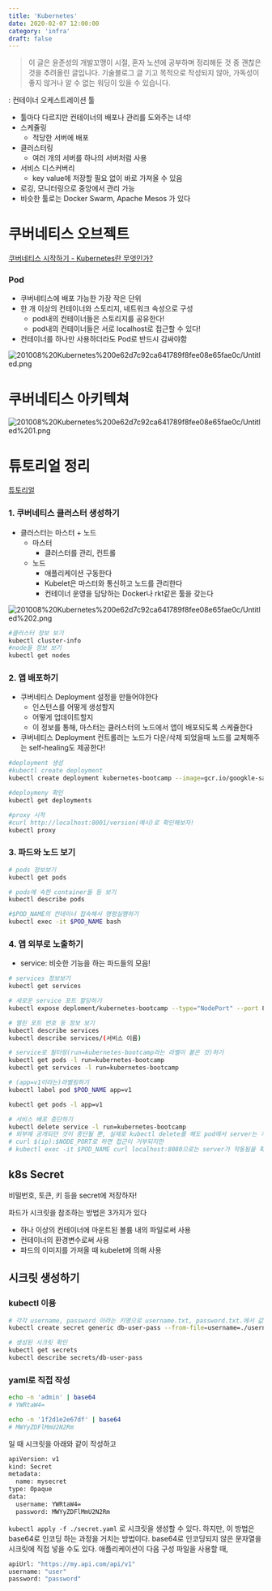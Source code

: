 ```yaml
---
title: 'Kubernetes'
date: 2020-02-07 12:00:00
category: 'infra'
draft: false
---
```


> 이 글은 윤준성의 개발꼬맹이 시절, 혼자 노션에 공부하며 정리해둔 것 중 괜찮은 것을 추려올린 글입니다.
> 기술블로그 글 기고 목적으로 작성되지 않아, 가독성이 좋지 않거나 알 수 없는 워딩이 있을 수 있습니다.


: 컨테이너 오케스트레이션 툴

- 툴마다 다르지만 컨테이너의 배포나 관리를 도와주는 녀석!
- 스케쥴링
    - 적당한 서버에 배포
- 클러스터링
    - 여러 개의 서버를 하나의 서버처럼 사용
- 서비스 디스커버리
    - key value에 저장할 필요 없이 바로 가져올 수 있음
- 로깅, 모니터링으로 중앙에서 관리 가능
- 비슷한 툴로는 Docker Swarm, Apache Mesos 가 있다

# 쿠버네티스 오브젝트

[쿠버네티스 시작하기 - Kubernetes란 무엇인가?](https://subicura.com/2019/05/19/kubernetes-basic-1.html#%EC%BF%A0%EB%B2%84%EB%84%A4%ED%8B%B0%EC%8A%A4-%EA%B8%B0%EB%B3%B8-%EA%B0%9C%EB%85%90)

### Pod

- 쿠버네티스에 배포 가능한 가장 작은 단위
- 한 개 이상의 컨테이너와 스토리지, 네트워크 속성으로 구성
    - pod내의 컨테이너들은 스토리지를 공유한다!
    - pod내의 컨테이너들은 서로 localhost로 접근할 수 있다!
- 컨테이너를 하나만 사용하더라도 Pod로 반드시 감싸야함

![201008%20Kubernetes%200e62d7c92ca641789f8fee08e65fae0c/Untitled.png](images/201008-1.png)

# 쿠버네티스 아키텍쳐

![201008%20Kubernetes%200e62d7c92ca641789f8fee08e65fae0c/Untitled%201.png](images/201008-2.png)

# 튜토리얼 정리

[튜토리얼](https://kubernetes.io/ko/docs/tutorials/)

### 1. 쿠버네티스 클러스터 생성하기

- 클러스터는 마스터 + 노드
    - 마스터
        - 클러스터를 관리, 컨트롤
    - 노드
        - 애플리케이션 구동한다
        - Kubelet은 마스터와 통신하고 노드를 관리한다
        - 컨테이너 운영을 담당하는 Docker나 rkt같은 툴을 갖는다

![201008%20Kubernetes%200e62d7c92ca641789f8fee08e65fae0c/Untitled%202.png](images/201008-3.png)

```bash
#클러스터 정보 보기
kubectl cluster-info
#node들 정보 보기
kubectl get nodes
```

### 2. 앱 배포하기

- 쿠버네티스 Deployment 설정을 만들어야한다
    - 인스턴스를 어떻게 생성할지
    - 어떻게 업데이트할지
    - 이 정보를 통해, 마스터는 클러스터의 노드에서 앱이 배포되도록 스케쥴한다
- 쿠버네티스 Deployment 컨트롤러는 노드가 다운/삭제 되었을때 노드를 교체해주는 self-healing도 제공한다!

```bash
#deployment 생성
#kubectl create deployment
kubectl create deployment kubernetes-bootcamp --image=gcr.io/googkle-samples/kubernetes-booycamp:v1

#deploymeny 확인
kubectl get deployments

#proxy 시작
#curl http://localhost:8001/version(예시)로 확인해보자!
kubectl proxy
```

### 3. 파드와 노드 보기

```bash
# pods 정보보기
kubectl get pods

# pods에 속한 container들 등 보기
kubectl describe pods

#$POD_NAME의 컨테이너 접속해서 명령실행하기
kubectl exec -it $POD_NAME bash
```

### 4. 앱 외부로 노출하기

- service: 비슷한 기능을 하는 파드들의 모음!

```bash
# services 정보보기
kubectl get services

# 새로운 service 포트 할당하기
kubectl expose deploment/kubernetes-bootcamp --type="NodePort" --port 8080

# 열린 포트 번호 등 정보 보기
kubectl describe services
kubectl describe services/(서비스 이름)

# service로 필터링(run=kubernetes-bootcamp라는 라벨이 붙은 것)하기
kubectl get pods -l run=kubernetes-bootcamp
kubectl get services -l run=kubernetes-bootcamp

# (app=v1이라는)라벨링하기
kubectl label pod $POD_NAME app=v1

kubectl get pods -l app=v1

# 서비스 배포 중단하기
kubectl delete service -l run=kubernetes-bootcamp
# 외부에 공개되던 것이 중단될 뿐, 실제로 kubectl delete를 해도 pod에서 server는 계속 구동중이다
# curl $(ip):$NODE_PORT로 하면 접근이 거부되지만
# kubectl exec -it $POD_NAME curl localhost:8080으로는 server가 작동됨을 확인 가능
```

## k8s Secret

비밀번호, 토큰, 키 등을 secret에 저장하자!

파드가 시크릿을 참조하는 방법은 3가지가 있다

- 하나 이상의 컨테이너에 마운트된 볼륨 내의 파일로써 사용
- 컨테이너의 환경변수로써 사용
- 파드의 이미지를 가져올 때 kubelet에 의해 사용

## 시크릿 생성하기

### kubectl 이용

```bash
# 각각 username, password 이라는 키명으로 username.txt, password.txt.에서 값 가져오기
kubectl create secret generic db-user-pass --from-file=username=./username.txt --from-file=password=./password.txt

# 생성된 시크릿 확인
kubectl get secrets
kubectl describe secrets/db-user-pass
```

### yaml로 직접 작성

```bash
echo -n 'admin' | base64
# YWRtaW4=

echo -n '1f2d1e2e67df' | base64
# MWYyZDFlMmU2N2Rm
```

일 때 시크릿을 아래와 같이 작성하고

```bash
apiVersion: v1
kind: Secret
metadata:
  name: mysecret
type: Opaque
data:
  username: YWRtaW4=
  password: MWYyZDFlMmU2N2Rm
```

`kubectl apply -f ./secret.yaml` 로 시크릿을 생성할 수 있다. 하지만, 이 방법은 base64로 인코딩 하는 과정을 거치는 방법이다. base64로 인코딩되지 않은 문자열을 시크릿에 직접 넣을 수도 있다. 애플리케이션이 다음 구성 파일을 사용할 때,

```bash
apiUrl: "https://my.api.com/api/v1"
username: "user"
password: "password"
```